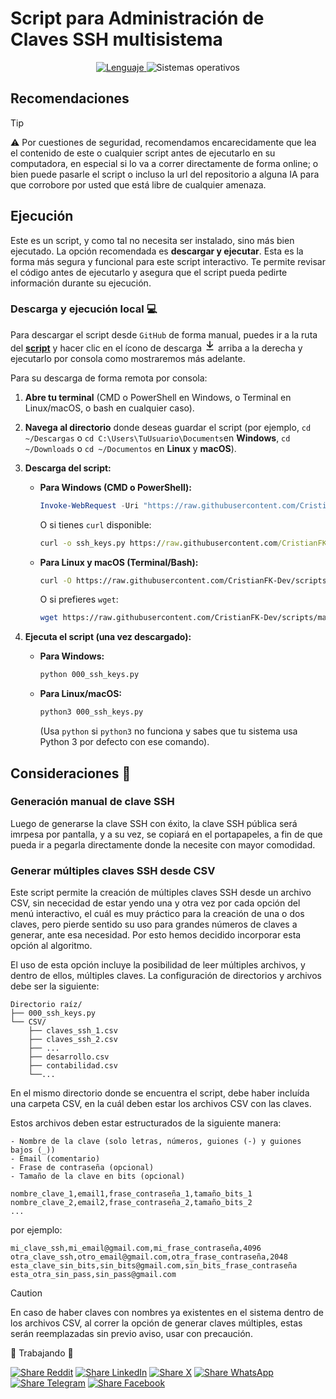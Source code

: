 # Script para Administración de Claves SSH multisistema

<p align="center">
    <a href="https://docs.python.org/3/">
        <img src="https://img.shields.io/badge/Lenguaje-Python%203.13-739120?style=flat&labelColor=363D44" alt="Lenguaje">
    </a>
    <img src="https://img.shields.io/badge/OS-Windows%20%7C%20Linux%20%7C%20MacOS-blue?style=flat&logoColor=b0c0c0&labelColor=363D44" alt="Sistemas operativos">
</p>

## Recomendaciones

> [!TIP]
>
>⚠️ Por cuestiones de seguridad, recomendamos encarecidamente que lea el contenido de este o cualquier script antes de ejecutarlo en su computadora, en especial si lo va a correr directamente de forma online; o bien puede pasarle el script o incluso la url del repositorio a alguna IA para que corrobore por usted que está libre de cualquier amenaza.

## Ejecución

Este es un script, y como tal no necesita ser instalado, sino más bien ejecutado. La opción recomendada es **descargar y ejecutar**.
Esta es la forma más segura y funcional para este script interactivo. Te permite revisar el código antes de ejecutarlo y asegura que el script pueda pedirte información durante su ejecución.

### Descarga y ejecución local 💻
Para descargar el script desde `GitHub` de forma manual, puedes ir a la ruta del [**script**](../ssh_keys.py) y hacer clic en el ícono de descarga <svg xmlns="http://www.w3.org/2000/svg" viewBox="0 0 16 16" width="18" height="18"><path fill="currentcolor" d="M7.47 10.78a.749.749 0 0 0 1.06 0l3.75-3.75a.749.749 0 1 0-1.06-1.06L8.75 8.439V1.75a.75.75 0 0 0-1.5 0v6.689L4.78 5.97a.749.749 0 1 0-1.06 1.06l3.75 3.75ZM3.75 13a.75.75 0 0 0 0 1.5h8.5a.75.75 0 0 0 0-1.5h-8.5Z"/></svg> arriba a la derecha y ejecutarlo por consola como mostraremos más adelante.

Para su descarga de forma remota por consola:

1.  **Abre tu terminal** (CMD o PowerShell en Windows, o Terminal en Linux/macOS, o bash en cualquier caso).

2.  **Navega al directorio** donde deseas guardar el script (por ejemplo, `cd ~/Descargas` o `cd C:\Users\TuUsuario\Documents`en **Windows**, `cd ~/Downloads` o `cd ~/Documentos` en **Linux** y **macOS**).

3.  **Descarga del script:**

    * **Para Windows (CMD o PowerShell):**

        ```powershell
        Invoke-WebRequest -Uri "https://raw.githubusercontent.com/CristianFK-Dev/scripts/main/Windows/000_ssh_keys.py" -OutFile "000_ssh_keys.py"
        ```
        O si tienes `curl` disponible:

        ```cmd
        curl -o ssh_keys.py https://raw.githubusercontent.com/CristianFK-Dev/scripts/main/Windows/000_ssh_keys.py
        ```
    * **Para Linux y macOS (Terminal/Bash):**
        ```bash
        curl -O https://raw.githubusercontent.com/CristianFK-Dev/scripts/main/Windows/000_ssh_keys.py
        ```
        O si prefieres `wget`:
        ```bash
        wget https://raw.githubusercontent.com/CristianFK-Dev/scripts/main/Windows/000_ssh_keys.py
        ```

4.  **Ejecuta el script (una vez descargado):**

    * **Para Windows:**
        ```bash
        python 000_ssh_keys.py
        ```

    * **Para Linux/macOS:**
        ```bash
        python3 000_ssh_keys.py
        ```
        (Usa `python` si `python3` no funciona y sabes que tu sistema usa Python 3 por defecto con ese comando).

## Consideraciones 👷 

### Generación manual de clave SSH

Luego de generarse la clave SSH con éxito, la clave SSH pública será imrpesa por pantalla, y a su vez, se copiará en el portapapeles, a fin de que pueda ir a pegarla directamente donde la necesite con mayor comodidad.

### Generar múltiples claves SSH desde CSV

Este script permite la creación de múltiples claves SSH desde un archivo CSV, sin nececidad de estar yendo una y otra vez por cada opción del menú interactivo, el cuál es muy práctico para la creación de una o dos claves, pero pierde sentido su uso para grandes números de claves a generar, ante esa necesidad.
Por esto hemos decidido incorporar esta opción al algoritmo. 

El uso de esta opción incluye la posibilidad de leer múltiples archivos, y dentro de ellos, múltiples claves. La configuración de directorios y archivos debe ser la siguiente:

```
Directorio raíz/
├── 000_ssh_keys.py
└── CSV/
    ├── claves_ssh_1.csv
    ├── claves_ssh_2.csv
    ├── ...
    ├── desarrollo.csv
    ├── contabilidad.csv
    └──...
```
En el mismo directorio donde se encuentra el script, debe haber incluída una carpeta CSV, en la cuál deben estar los archivos CSV con las claves.

Estos archivos deben estar estructurados de la siguiente manera:

    - Nombre de la clave (solo letras, números, guiones (-) y guiones bajos (_))
    - Email (comentario)
    - Frase de contraseña (opcional)
    - Tamaño de la clave en bits (opcional)

```csv
nombre_clave_1,email1,frase_contraseña_1,tamaño_bits_1
nombre_clave_2,email2,frase_contraseña_2,tamaño_bits_2
...
```
por ejemplo:
```csv
mi_clave_ssh,mi_email@gmail.com,mi_frase_contraseña,4096
otra_clave_ssh,otro_email@gmail.com,otra_frase_contraseña,2048
esta_clave_sin_bits,sin_bits@gmail.com,sin_bits_frase_contraseña
esta_otra_sin_pass,sin_pass@gmail.com
```
> [!CAUTION]
>
>En caso de haber claves con nombres ya existentes en el sistema dentro de los archivos CSV, al correr la opción de generar claves múltiples, estas serán reemplazadas sin previo aviso, usar con precaución. 



🚧 Trabajando 🚧

 
[![Share Reddit](https://img.shields.io/badge/Compartir-FF4500?logo=reddit&logoColor=white)](https://www.reddit.com/submit?title=Check%20out%20this%20project%20on%20GitHub:%20https://github.com/CristianFK-Dev/scripts/blob/main/Windows/000_ssh_keys.py)
[![Share LinkedIn](https://img.shields.io/badge/LinkedIn-Compartir-0077B5?style=flat&logo=linkedin)](https://www.linkedin.com/sharing/share-offsite/?url=https://github.com/CristianFK-Dev/scripts/blob/main/Windows/000_ssh_keys.py)
[![Share X](https://img.shields.io/badge/Compartir-000000?logo=x&logoColor=white)](https://x.com/intent/tweet?text=Hecha%20un%20vistazo%20a%20este%20proyecto:%20https://github.com/CristianFK-Dev/scripts/blob/main/Windows/000_ssh_keys.py%20%23SSH%20%23Script)
[![Share WhatsApp](https://img.shields.io/badge/Compartir-25D366?logo=whatsapp&logoColor=white)](https://wa.me/?text=Hecha%20un%20vistazo%20a%20este%20proyecto:%20https://github.com/CristianFK-Dev/scripts/blob/main/Windows/000_ssh_keys.py)
[![Share Telegram](https://img.shields.io/badge/Compartir-0088CC?logo=telegram&logoColor=white)](https://t.me/share/url?url=https://github.com/CristianFK-Dev/scripts/blob/main/Windows/000_ssh_keys.pytext=Hecha%20un%20vistazo%20a%20este%20proyecto)
[![Share Facebook](https://img.shields.io/badge/Compartir-1877F2?logo=facebook&logoColor=white)](https://www.facebook.com/sharer/sharer.php?u=https://github.com/CristianFK-Dev/scripts/blob/main/Windows/000_ssh_keys.py)